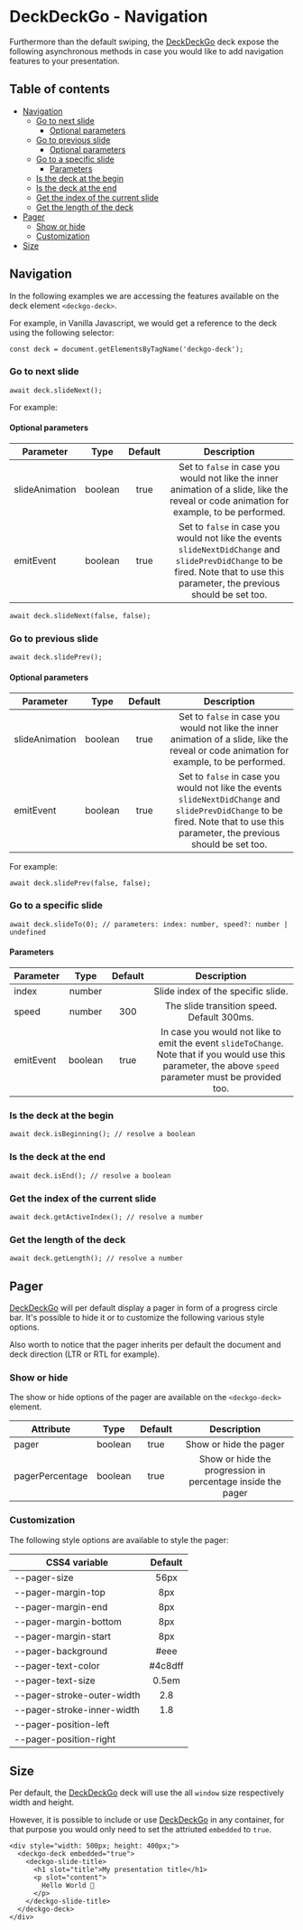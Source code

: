 # DeckDeckGo - Navigation

Furthermore than the default swiping, the [DeckDeckGo] deck expose the following asynchronous methods in case you would like to add navigation features to your presentation.

## Table of contents

- [Navigation](#navigation)
  - [Go to next slide](#go-to-next-slide)
    - [Optional parameters](#pptional-parameters)
  - [Go to previous slide](#go-to-previous-slide)
    - [Optional parameters](#optional-parameters)
  - [Go to a specific slide](#go-to-a-specific-slide)
      - [Parameters](#parameters)
  - [Is the deck at the begin](#is-the-deck-at-the-begin)
  - [Is the deck at the end](#is-the-deck-at-the-end)
  - [Get the index of the current slide](#get-the-index-of-the-current-slide)
  - [Get the length of the deck](#get-the-length-of-the-deck)
- [Pager](#pager)
  - [Show or hide](#show-or-hide)
  - [Customization](#customization)
- [Size](#size)

## Navigation

In the following examples we are accessing the features available on the deck element `<deckgo-deck>`.
 
For example, in Vanilla Javascript, we would get a reference to the deck using the following selector:

```
const deck = document.getElementsByTagName('deckgo-deck');
```

### Go to next slide

```
await deck.slideNext();
```

For example:

#### Optional parameters

| Parameter                      | Type | Default | Description |
| -------------------------- |:-----------------:|:-----------------:|:-----------------:|
| slideAnimation | boolean | true | Set to `false` in case you would not like the inner animation of a slide, like the reveal or code animation for example, to be performed. |
| emitEvent | boolean | true | Set to `false` in case you would not like the events `slideNextDidChange` and `slidePrevDidChange` to be fired. Note that to use this parameter, the previous should be set too. |

```
await deck.slideNext(false, false);
```

### Go to previous slide

```
await deck.slidePrev();
```

#### Optional parameters

| Parameter                      | Type | Default | Description |
| -------------------------- |:-----------------:|:-----------------:|:-----------------:|
| slideAnimation | boolean | true | Set to `false` in case you would not like the inner animation of a slide, like the reveal or code animation for example, to be performed. |
| emitEvent | boolean | true | Set to `false` in case you would not like the events `slideNextDidChange` and `slidePrevDidChange` to be fired. Note that to use this parameter, the previous should be set too. |

For example:

```
await deck.slidePrev(false, false);
```

### Go to a specific slide

```
await deck.slideTo(0); // parameters: index: number, speed?: number | undefined
```

#### Parameters

| Parameter                      | Type | Default | Description |
| -------------------------- |:-----------------:|:-----------------:|:-----------------:|
| index | number | | Slide index of the specific slide. |
| speed | number | 300 | The slide transition speed. Default 300ms. |
| emitEvent | boolean | true | In case you would not like to emit the event `slideToChange`. Note that if you would use this parameter, the above `speed` parameter must be provided too. |

### Is the deck at the begin

```
await deck.isBeginning(); // resolve a boolean
```

### Is the deck at the end

```
await deck.isEnd(); // resolve a boolean
```

### Get the index of the current slide 

```
await deck.getActiveIndex(); // resolve a number
```

### Get the length of the deck

```
await deck.getLength(); // resolve a number
```

## Pager

[DeckDeckGo] will per default display a pager in form of a progress circle bar. It's possible to hide it or to customize the following various style options.

Also worth to notice that the pager inherits per default the document and deck direction (LTR or RTL for example).

### Show or hide

The show or hide options of the pager are available on the `<deckgo-deck>` element.

| Attribute                      | Type   | Default   | Description   |
| -------------------------- |:-----------------:|:-----------------:|:-----------------:|
| pager | boolean | true | Show or hide the pager |
| pagerPercentage | boolean | true | Show or hide the progression in percentage inside the pager |

### Customization

The following style options are available to style the pager:

| CSS4 variable                      | Default |
| -------------------------- |:-----------------:|
| --pager-size | 56px |
| --pager-margin-top | 8px |
| --pager-margin-end | 8px |
| --pager-margin-bottom | 8px |
| --pager-margin-start | 8px |
| --pager-background | #eee |
| --pager-text-color | #4c8dff |
| --pager-text-size | 0.5em |
| --pager-stroke-outer-width | 2.8 |
| --pager-stroke-inner-width | 1.8 |
| --pager-position-left | |
| --pager-position-right | |

## Size

Per default, the [DeckDeckGo] deck will use the all `window` size respectively width and height.

However, it is possible to include or use [DeckDeckGo] in any container, for that purpose you would only need to set the attriuted `embedded` to `true`.

```
<div style="width: 500px; height: 400px;">
  <deckgo-deck embedded="true">
    <deckgo-slide-title>
      <h1 slot="title">My presentation title</h1>
      <p slot="content">
        Hello World 🚀
      </p>
    </deckgo-slide-title>
  </deckgo-deck>
</div>
```

[DeckDeckGo]: https://deckdeckgo.com

